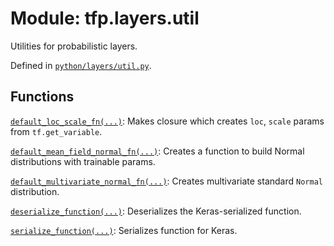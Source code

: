 <div itemscope itemtype="http://developers.google.com/ReferenceObject">
<meta itemprop="name" content="tfp.layers.util" />
<meta itemprop="path" content="Stable" />
</div>

# Module: tfp.layers.util

Utilities for probabilistic layers.



Defined in [`python/layers/util.py`](https://github.com/tensorflow/probability/tree/master/tensorflow_probability/python/layers/util.py).

<!-- Placeholder for "Used in" -->


## Functions

[`default_loc_scale_fn(...)`](../../tfp/layers/default_loc_scale_fn.md): Makes closure which creates `loc`, `scale` params from `tf.get_variable`.

[`default_mean_field_normal_fn(...)`](../../tfp/layers/default_mean_field_normal_fn.md): Creates a function to build Normal distributions with trainable params.

[`default_multivariate_normal_fn(...)`](../../tfp/layers/default_multivariate_normal_fn.md): Creates multivariate standard `Normal` distribution.

[`deserialize_function(...)`](../../tfp/layers/util/deserialize_function.md): Deserializes the Keras-serialized function.

[`serialize_function(...)`](../../tfp/layers/util/serialize_function.md): Serializes function for Keras.

